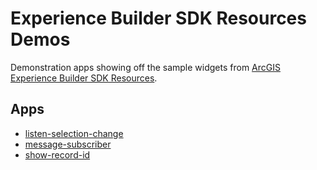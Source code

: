 # Experience Builder SDK Resources Demos

Demonstration apps showing off the sample widgets from [ArcGIS Experience Builder SDK Resources](https://github.com/Esri/arcgis-experience-builder-sdk-resources).

## Apps

- [listen-selection-change](https://gavinr-maps.github.io/arcgis-experience-builder-sdk-resources-demos/listen-selection-change)
- [message-subscriber](https://gavinr-maps.github.io/arcgis-experience-builder-sdk-resources-demos/message-subscriber)
- [show-record-id](https://gavinr-maps.github.io/arcgis-experience-builder-sdk-resources-demos/show-record-id)
